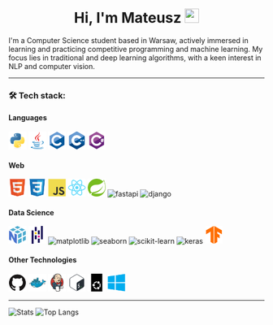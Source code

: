 
<h1 align="center">Hi, I'm Mateusz <img src="https://user-images.githubusercontent.com/1303154/88677602-1635ba80-d120-11ea-84d8-d263ba5fc3c0.gif" width="28" height="28" /></h1>

I'm a Computer Science student based in Warsaw, actively immersed in learning and practicing competitive programming and machine learning. My focus lies in traditional and deep learning algorithms, with a keen interest in NLP and computer vision.

---

### :hammer_and_wrench: Tech stack:

#### Languages
<div id="languages">
    <img src="https://raw.githubusercontent.com/devicons/devicon/1119b9f84c0290e0f0b38982099a2bd027a48bf1/icons/python/python-original.svg" title="python3" width="35px"/>
    <img src="https://raw.githubusercontent.com/devicons/devicon/master/icons/java/java-original.svg" title="java" width="35px"/>
    <img src="https://raw.githubusercontent.com/devicons/devicon/1119b9f84c0290e0f0b38982099a2bd027a48bf1/icons/c/c-original.svg" title="c-lang" width="35px"/>
    <img src="https://raw.githubusercontent.com/devicons/devicon/1119b9f84c0290e0f0b38982099a2bd027a48bf1/icons/cplusplus/cplusplus-original.svg" title="cpp" width="35px"/>
    <img src="https://raw.githubusercontent.com/devicons/devicon/master/icons/csharp/csharp-original.svg" title="csharp" width="35px"/>
</div>

#### Web
<div id="web">
    <img src="https://raw.githubusercontent.com/devicons/devicon/1119b9f84c0290e0f0b38982099a2bd027a48bf1/icons/html5/html5-original.svg" title="html" width="35px"/>
    <img src="https://raw.githubusercontent.com/devicons/devicon/1119b9f84c0290e0f0b38982099a2bd027a48bf1/icons/css3/css3-original.svg" title="css" width="35px"/>
    <img src="https://raw.githubusercontent.com/devicons/devicon/1119b9f84c0290e0f0b38982099a2bd027a48bf1/icons/javascript/javascript-original.svg" title="js" width="35px"/>
    <img src="https://raw.githubusercontent.com/devicons/devicon/1119b9f84c0290e0f0b38982099a2bd027a48bf1/icons/react/react-original.svg" title="react" width="35px"/>
    <img src="https://raw.githubusercontent.com/devicons/devicon/master/icons/spring/spring-original.svg" title="spring" width="35px"/>
    <img src="https://cdn.worldvectorlogo.com/logos/fastapi.svg" title="fastapi" width="35px"/>
    <img src="https://www.svgrepo.com/show/353657/django-icon.svg" title="django" width="35px"/>
</div>

#### Data Science
<div id = "ds">
    <img src="https://raw.githubusercontent.com/devicons/devicon/1119b9f84c0290e0f0b38982099a2bd027a48bf1/icons/numpy/numpy-original.svg" title="numpy" width="35px"/>
    <img src="https://raw.githubusercontent.com/devicons/devicon/1119b9f84c0290e0f0b38982099a2bd027a48bf1/icons/pandas/pandas-original.svg" title="pandas" width="35px"/>
    <img src="https://upload.wikimedia.org/wikipedia/commons/8/84/Matplotlib_icon.svg" title="matplotlib" width="35px"/>
    <img src="https://seaborn.pydata.org/_images/logo-mark-lightbg.svg" title="seaborn" width="35px"/>
    <img src="https://upload.wikimedia.org/wikipedia/commons/thumb/0/05/Scikit_learn_logo_small.svg/520px-Scikit_learn_logo_small.svg.png?20180808062052" title="scikit-learn" width="50px"/>
    <img src="https://upload.wikimedia.org/wikipedia/commons/thumb/a/ae/Keras_logo.svg/1024px-Keras_logo.svg.png?20200317115153" title="keras" width="35px"/>
    <img src="https://raw.githubusercontent.com/devicons/devicon/1119b9f84c0290e0f0b38982099a2bd027a48bf1/icons/tensorflow/tensorflow-original.svg" title="tensorflow" width="35px"/>
</div>

#### Other Technologies
<div id="other">
    <img src="https://raw.githubusercontent.com/devicons/devicon/master/icons/github/github-original.svg" title="github" width="35px"/>
    <img src="https://raw.githubusercontent.com/devicons/devicon/master/icons/docker/docker-original.svg" title="docker" width="35px"/>
    <img src="https://raw.githubusercontent.com/devicons/devicon/master/icons/jenkins/jenkins-original.svg" title="jenkins" width="35px"/>
    <img src="https://raw.githubusercontent.com/devicons/devicon/master/icons/bash/bash-original.svg" title="bash" width="35px"/>
    <img src="https://raw.githubusercontent.com/devicons/devicon/master/icons/ubuntu/ubuntu-plain.svg" title="ubuntu" width="35px"/>
    <img src="https://raw.githubusercontent.com/devicons/devicon/master/icons/windows8/windows8-original.svg" title="windows" width="35px"/>
</div>


---
![Stats](https://github-readme-stats.vercel.app/api?username=Matey42&theme=vision-friendly-dark&show_icons=true)
![Top Langs](https://github-readme-stats.vercel.app/api/top-langs/?username=Matey42&layout=compact&theme=vision-friendly-dark)

<!--
**Matey42/Matey42** is a ✨ _special_ ✨ repository because its `README.md` (this file) appears on your GitHub profile.

Here are some ideas to get you started:

- 🔭 I’m currently working on ...
- 🌱 I’m currently learning ...
- 👯 I’m looking to collaborate on ...
- 🤔 I’m looking for help with ...
- 💬 Ask me about ...
- 📫 How to reach me: ...
- 😄 Pronouns: ...
- ⚡ Fun fact: ...
-->
